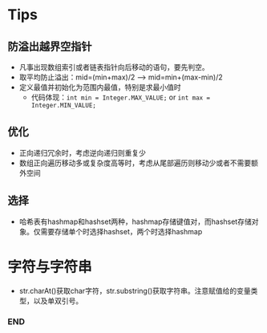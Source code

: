 # Tips



## 防溢出越界空指针
- 凡事出现数组索引或者链表指针向后移动的语句，要先判空。
- 取平均防止溢出：mid=(min+max)/2 --> mid=min+(max-min)/2
- 定义最值并初始化为范围内最值，特别是求最小值时
  - 代码体现：`int min = Integer.MAX_VALUE;` or `int max = Integer.MIN_VALUE;`



## 优化
- 正向递归冗余时，考虑逆向递归则重复少
- 数组正向遍历移动多或复杂度高等时，考虑从尾部遍历则移动少或者不需要额外空间



## 选择
- 哈希表有hashmap和hashset两种，hashmap存储键值对，而hashset存储对象。仅需要存储单个时选择hashset，两个时选择hashmap



# 字符与字符串
- str.charAt()获取char字符，str.substring()获取字符串。注意赋值给的变量类型，以及单双引号。


### END

